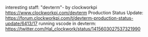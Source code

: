 interesting staff:
"devterm"- by clockworkpi
https://www.clockworkpi.com/devterm
Production Status Update:
https://forum.clockworkpi.com/t/devterm-production-status-update/6413/17
running vscode in devterm:
https://twitter.com/Hal_clockwork/status/1415603027537321990
